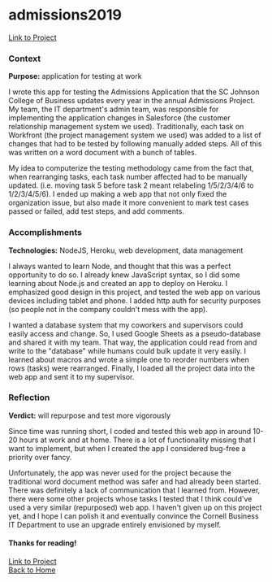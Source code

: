 # admissions2019
[Link to Project](https://github.com/benjamin-shen/admissions2019)  

### Context
**Purpose:** application for testing at work

I wrote this app for testing the Admissions Application that the SC Johnson College of Business updates every year in the annual Admissions Project. My team, the IT department's admin team, was responsible for implementing the application changes in Salesforce (the customer relationship management system we used). Traditionally, each task on Workfront (the project management system we used) was added to a list of changes that had to be tested by following manually added steps. All of this was written on a word document with a bunch of tables.

My idea to computerize the testing methodology came from the fact that, when rearranging tasks, each task number affected had to be manually updated. (i.e. moving task 5 before task 2 meant relabeling 1/5/2/3/4/6 to 1/2/3/4/5/6). I ended up making a web app that not only fixed the organization issue, but also made it more convenient to mark test cases passed or failed, add test steps, and add comments.

### Accomplishments
**Technologies:** NodeJS, Heroku, web development, data management

I always wanted to learn Node, and thought that this was a perfect opportunity to do so. I already knew JavaScript syntax, so I did some learning about Node.js and created an app to deploy on Heroku. I emphasized good design in this project, and tested the web app on various devices including tablet and phone. I added http auth for security purposes (so people not in the company couldn't mess with the app).

I wanted a database system that my coworkers and supervisors could easily access and change. So, I used Google Sheets as a pseudo-database and shared it with my team. That way, the application could read from and write to the "database" while humans could bulk update it very easily. I learned about macros and wrote a simple one to reorder numbers when rows (tasks) were rearranged. Finally, I loaded all the project data into the web app and sent it to my supervisor.

### Reflection
**Verdict:** will repurpose and test more vigorously

Since time was running short, I coded and tested this web app in around 10-20 hours at work and at home. There is a lot of functionality missing that I want to implement, but when I created the app I considered bug-free a priority over fancy.

Unfortunately, the app was never used for the project because the traditional word document method was safer and had already been started. There was definitely a lack of communication that I learned from. However, there were some other projects whose tasks I tested that I think could've used a very similar (repurposed) web app. I haven't given up on this project yet, and I hope I can polish it and eventually convince the Cornell Business IT Department to use an upgrade entirely envisioned by myself.

#### Thanks for reading!
[Link to Project](https://github.com/benjamin-shen/admissions2019)  
[Back to Home](/README.md)  